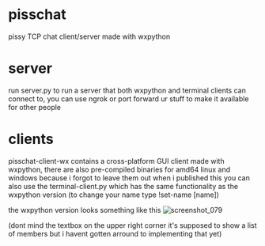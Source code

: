 # pisschat
pissy TCP chat client/server made with wxpython

# server
run server.py to run a server that both wxpython and terminal clients can connect to, you can use ngrok or port forward ur stuff to make it available for other people

# clients
pisschat-client-wx contains a cross-platform GUI client made with wxpython, there are also pre-compiled binaries for amd64 linux and windows because i forgot to leave them out when i published this
you can also use the terminal-client.py which has the same functionality as the wxpython version (to change your name type !set-name \[name])

the wxpython version looks something like this
![screenshot_079](https://user-images.githubusercontent.com/86350819/206936861-8fac56fd-b234-4e2a-869b-511c6b8aa2ff.png)

(dont mind the textbox on the upper right corner it's supposed to show a list of members but i havent gotten arround to implementing that yet)
